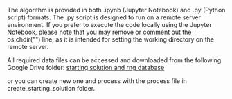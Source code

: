 The algorithm is provided in both .ipynb (Jupyter Notebook) and .py (Python script) formats. The .py script is designed to run on a remote server environment. If you prefer to execute the code locally using the Jupyter Notebook, please note that you may remove or comment out the os.chdir("") line, as it is intended for setting the working directory on the remote server.

All required data files can be accessed and downloaded from the following Google Drive folder:
[starting solution and rng database](https://drive.google.com/drive/folders/1Iciw1tL8vT7K9_SFepoXsI01iok6X2Dj?usp=sharing)

or you can create new one and process with the process file in create_starting_solution folder.
